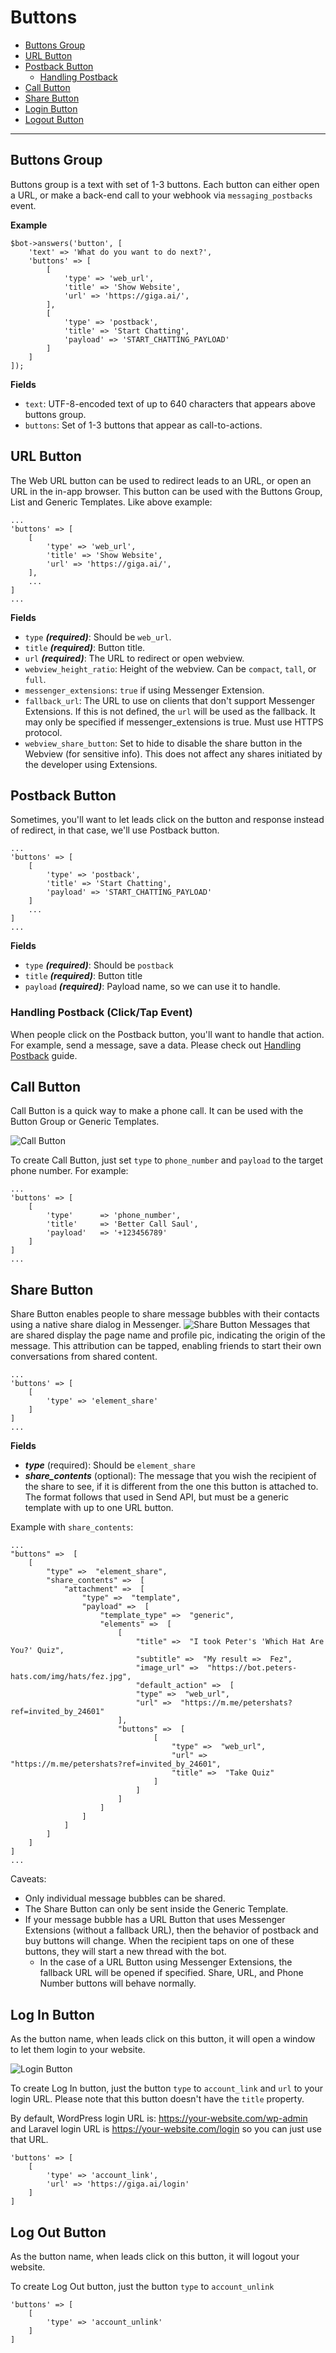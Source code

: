 # Buttons

- [Buttons Group](#buttons-group)
- [URL Button](#url-button)
- [Postback Button](#postback-button)
    - [Handling Postback](#handling-postback)
- [Call Button](#call-button)
- [Share Button](#share-button)
- [Login Button](#login-button)
- [Logout Button](#logout-button)

---

<a name="buttons-group"></a>
## Buttons Group
Buttons group is a text with set of 1-3 buttons. Each button can either open a URL, or make a back-end call to your webhook via `messaging_postbacks` event.

**Example**
```
$bot->answers('button', [
    'text' => 'What do you want to do next?',
    'buttons' => [
        [
            'type' => 'web_url',
            'title' => 'Show Website',
            'url' => 'https://giga.ai/',
        ],
        [
            'type' => 'postback',
            'title' => 'Start Chatting',
            'payload' => 'START_CHATTING_PAYLOAD'
        ]
    ]
]);
```

**Fields**
- `text`: UTF-8-encoded text of up to 640 characters that appears above buttons group.
- `buttons`: Set of 1-3 buttons that appear as call-to-actions.

<a name="url-button"></a>
## URL Button
The Web URL button can be used to redirect leads to an URL, or open an URL in the in-app browser. This button can be used with the Buttons Group, List and Generic Templates. Like above example:

```
...
'buttons' => [
    [
        'type' => 'web_url',
        'title' => 'Show Website',
        'url' => 'https://giga.ai/',
    ],
    ...
]
...
```
**Fields**
- `type` ***(required)***: Should be `web_url`.
- `title` ***(required)***: Button title.
- `url` ***(required)***: The URL to redirect or open webview.
- `webview_height_ratio`: Height of the webview. Can be `compact`, `tall`, or `full`.
- `messenger_extensions`: `true` if using Messenger Extension.
- `fallback_url`: The URL to use on clients that don't support Messenger Extensions. If this is not defined, the `url` will be used as the fallback. It may only be specified if messenger_extensions is true. Must use HTTPS protocol.
- `webview_share_button`: Set to hide to disable the share button in the Webview (for sensitive info). This does not affect any shares initiated by the developer using Extensions.

<a name="postback-button"></a>
## Postback Button
Sometimes, you'll want to let leads click on the button and response instead of redirect, in that case, we'll use Postback button.

```
...
'buttons' => [
    [
        'type' => 'postback',
        'title' => 'Start Chatting',
        'payload' => 'START_CHATTING_PAYLOAD'
    ]
    ...
]
...
```

**Fields**
- `type` ***(required)***: Should be `postback`
- `title` ***(required)***: Button title
- `payload` ***(required)***: Payload name, so we can use it to handle.

<a name="handling-postback"></a>
### Handling Postback (Click/Tap Event)
When people click on the Postback button, you'll want to handle that action. For example, send a message, save a data. Please check out [Handling Postback](/docs/api/handling-postback) guide.

<a name="call-button"></a>
## Call Button
Call Button is a quick way to make a phone call. It can be used with the Button Group or Generic Templates.

![Call Button](/images/call-button.png)

To create Call Button, just set `type` to `phone_number` and `payload` to the target phone number. For example:

```
...
'buttons' => [
    [
        'type'      => 'phone_number',
        'title'     => 'Better Call Saul',
        'payload'   => '+123456789'
    ]
]
...
```

<a name="share-button"></a>
## Share Button
Share Button enables people to share message bubbles with their contacts using a native share dialog in Messenger.
![Share Button](/images/messenger-share.png)
Messages that are shared display the page name and profile pic, indicating the origin of the message. 
This attribution can be tapped, enabling friends to start their own conversations from shared content.

```
...
'buttons' => [
    [
        'type' => 'element_share'
    ]            
]
...
```

**Fields**
- ***type*** (required): Should be `element_share`
- ***share_contents*** (optional): The message that you wish the recipient of the share to see, if it is different from the one this button is attached to. The format follows that used in Send API, but must be a generic template with up to one URL button.

Example with `share_contents`:
```
...
"buttons" =>  [
    [
        "type" =>  "element_share",
        "share_contents" =>  [ 
            "attachment" =>  [
                "type" =>  "template",
                "payload" =>  [
                    "template_type" =>  "generic",
                    "elements" =>  [
                        [
                            "title" =>  "I took Peter's 'Which Hat Are You?' Quiz",
                            "subtitle" =>  "My result =>  Fez",
                            "image_url" =>  "https://bot.peters-hats.com/img/hats/fez.jpg",
                            "default_action" =>  [
                            "type" =>  "web_url",
                            "url" =>  "https://m.me/petershats?ref=invited_by_24601"
                        ],
                        "buttons" =>  [
                                [
                                    "type" =>  "web_url",
                                    "url" =>  "https://m.me/petershats?ref=invited_by_24601", 
                                    "title" =>  "Take Quiz"
                                ]
                            ]
                        ]
                    ]
                ]
            ]
        ]
    ]
]
...
```

Caveats: 
- Only individual message bubbles can be shared.
- The Share Button can only be sent inside the Generic Template.
- If your message bubble has a URL Button that uses Messenger Extensions (without a fallback URL), then the behavior of postback and buy buttons will change. When the recipient taps on one of these buttons, they will start a new thread with the bot.
    - In the case of a URL Button using Messenger Extensions, the fallback URL will be opened if specified. Share, URL, and Phone Number buttons will behave normally.


<a name="login-button"></a>
## Log In Button
As the button name, when leads click on this button, it will open a window to let them login to your website. 

![Login Button](/images/login-button.png)

To create Log In button, just the button `type` to `account_link` and `url` to your login URL. Please note that this button doesn't have the `title` property.

By default, WordPress login URL is: https://your-website.com/wp-admin and Laravel login URL is https://your-website.com/login so you can just use that URL.

```
'buttons' => [
    [
        'type' => 'account_link',
        'url' => 'https://giga.ai/login'
    ]
]
```

<a name="logout-button"></a>
## Log Out Button
As the button name, when leads click on this button, it will logout your website.

To create Log Out button, just the button `type` to `account_unlink`

```
'buttons' => [
    [
        'type' => 'account_unlink'
    ]
]
```